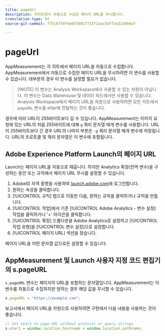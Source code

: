 ```yaml
---
title: pageUrl
description: 사이트에서 자동으로 수집된 페이지 URL을 무시합니다.
translation-type: ht
source-git-commit: f75c6759feb6576017733f1aac5bff2e21d4b0af

---
```



# pageUrl

AppMeasurement는 각 히트에서 페이지 URL을 자동으로 수집합니다. AppMeasurement에서 자동으로 수집한 페이지 URL을 무시하려면 이 변수를 사용할 수 있습니다. 대부분의 경우 이 변수를 설정할 필요가 없습니다.

> [!NOTE] 이 변수는 Analysis Workspace에서 사용할 수 있는 차원이 아닙니다. 이 변수는 Data Warehouse 및 데이터 피드에서만 사용할 수 있습니다. Analysis Workspace에서 페이지 URL을 차원으로 사용하려면 모든 히트에서 `pageURL` 변수를 eVar에 전달하는 것이 좋습니다.

경우에 따라 URL이 255바이트보다 길 수 있습니다. AppMeasurement는 이미지 요청에 있는 URL의 처음 255바이트에 대해 `g` 쿼리 문자열 매개 변수를 사용합니다. URL이 255바이트보다 긴 경우 URL의 나머지 부분은 `-g` 쿼리 문자열 매개 변수에 저장됩니다. URL의 프로토콜 및 쿼리 문자열은 이 변수에 포함됩니다.

## Adobe Experience Platform Launch의 페이지 URL

Launch는 페이지 URL을 자동으로 채웁니다. 하지만 Analytics 확장(전역 변수)을 구성하는 동안 또는 규칙에서 페이지 URL 무시를 설정할 수 있습니다.

1. AdobeID 자격 증명을 사용하여 [launch.adobe.com](https://launch.adobe.com)에 로그인합니다.
2. 원하는 속성을 클릭합니다.
3. [!UICONTROL 규칙] 탭으로 이동한 다음, 원하는 규칙을 클릭하거나 규칙을 만듭니다.
4. [!UICONTROL 작업]에서 기존 [!UICONTROL Adobe Analytics - 변수 설정] 작업을 클릭하거나 &#39;+&#39; 아이콘을 클릭합니다.
5. [!UICONTROL 확장] 드롭다운을 Adobe Analytics로 설정하고 [!UICONTROL 작업 유형]을 [!UICONTROL 변수 설정]으로 설정합니다.
6. [!UICONTROL 페이지 URL] 섹션을 찾습니다.

페이지 URL을 어떤 문자열 값으로든 설정할 수 있습니다.

## AppMeasurement 및 Launch 사용자 지정 코드 편집기의 s.pageURL

`s.pageURL` 변수는 페이지의 URL을 포함하는 문자열입니다. AppMeasurement는 이 변수를 자동으로 수집하지만 원하는 경우 해당 값을 무시할 수 있습니다.

```js
s.pageURL = "https://example.com";
```

보고서에서 페이지 URL을 차원으로 사용하려면 구현에서 다음 내용을 사용하는 것이 좋습니다.

```js
// Set eVar1 to page URL without protocol or query strings
s.eVar1 = window.location.hostname + window.location.pathname;
```
